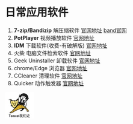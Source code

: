 # 日常应用软件

1. **7-zip/Bandizip**  解压缩软件  [官网地址](https://sparanoid.com/lab/7z/)  [band官网](https://www.bandisoft.com/bandizip/)
2. **PotPlayer**   视频播放软件  [官网地址](https://potplayer.daum.net/?lang=zh_CN)
3. **IDM**  下载软件(收费-有破解版)  [官网地址](http://www.internetdownloadmanager.com/)
4. 火柴  电脑文件检索软件  [官网地址](https://www.huochaipro.com/)
5. Geek Uninstaller  卸载软件  [官网地址](https://geekuninstaller.com/)
6. chrome/Edge  浏览器  [官网地址](https://www.google.cn/chrome/)
7. CCleaner  清理软件  [官网地址](https://www.ccleaner.com/)
8. Quicker  动作触发器  [官网地址](https://getquicker.net/)

![00](assets/常用软件/00.jpg)

